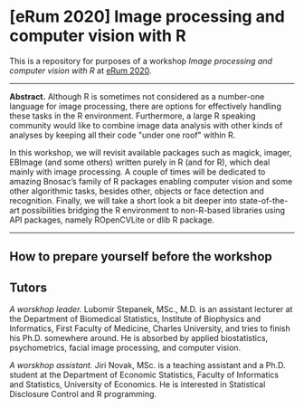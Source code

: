 # [eRum 2020] Image processing and computer vision with R

This is a repository for purposes of a workshop _Image processing and computer vision with R_ at [eRum 2020](https://2020.erum.io/).

---

<b>Abstract.</b> Although R is sometimes not considered as a number-one language for image processing, there are options for effectively handling these tasks in the R environment. Furthermore, a large R speaking community would like to combine image data analysis with other kinds of analyses by keeping all their code "under one roof" within R.

In this workshop, we will revisit available packages such as magick, imager, EBImage (and some others) written purely in R (and for R), which deal mainly with image processing. A couple of times will be dedicated to amazing Bnosac’s family of R packages enabling computer vision and some other algorithmic tasks, besides other, objects or face detection and recognition. Finally, we will take a short look a bit deeper into state-of-the-art possibilities bridging the R environment to non-R-based libraries using API packages, namely ROpenCVLite or dlib R package.

---

## How to prepare yourself before the workshop



## Tutors

<i>A worskhop leader.</i> Lubomir Stepanek, MSc., M.D. is an assistant lecturer at the Department of Biomedical Statistics, Institute of Biophysics and Informatics, First Faculty of Medicine, Charles University, and tries to finish his Ph.D. somewhere around. He is absorbed by applied biostatistics, psychometrics, facial image processing, and computer vision.

<i>A worskhop assistant.</i> Jiri Novak, MSc. is a teaching assistant and a Ph.D. student at the Department of Economic Statistics, Faculty of Informatics and Statistics, University of Economics. He is interested in Statistical Disclosure Control and R programming.



